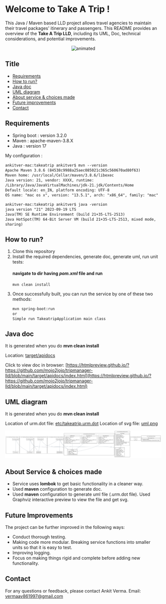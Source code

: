 # Welcome to Take A Trip !

This Java / Maven based LLD project allows travel agencies to maintain their travel packages' itinerary and passengers.
This README provides an overview of the **Take A Trip LLD**, including its UML, Doc, technical considerations, and potential improvements.
<p align="center">
  <img src="https://i.pinimg.com/originals/7b/4e/2a/7b4e2a1b3a9bee766e07810a05ebe633.gif" alt="animated" />
</p>

## Title

* [Requirements](#requirements)
* [How to run?](#how-to-run)
* [Java doc](#java-doc)
* [UML diagram](#uml-diagram)
* [About service & choices made](#about-service--choices-made)
* [Future improvements](#future-improvements)
* [Contact](#contact)

## Requirements

* Spring boot : version 3.2.0
* Maven : apache-maven-3.8.X
* Java : version 17

My configuration :

```
ankitver-mac:takeatrip ankitver$ mvn --version
Apache Maven 3.8.6 (84538c9988a25aec085021c365c560670ad80f63)
Maven home: /usr/local/Cellar/maven/3.8.6/libexec
Java version: 21, vendor: XXXX, runtime: /Library/Java/JavaVirtualMachines/jdk-21.jdk/Contents/Home
Default locale: en_IN, platform encoding: UTF-8
OS name: "mac os x", version: "13.5.1", arch: "x86_64", family: "mac"
```
```
ankitver-mac:takeatrip ankitver$ java -version
java version "21" 2023-09-19 LTS
Java(TM) SE Runtime Environment (build 21+35-LTS-2513)
Java HotSpot(TM) 64-Bit Server VM (build 21+35-LTS-2513, mixed mode, sharing)
```
## How to run?

1. Clone this repository
2. Install the required dependencies, generate doc, generate uml, run unit tests:  
	#### navigate to dir having *pom.xml* file and run
	```
	mvn clean install
	```
3. Once successfully built, you can run the service by one of these two methods:
	```
	mvn spring-boot:run 
    or
    Simple run TakeatripApplication main class
	```

## Java doc

It is generated when you do **mvn clean install**

Location: [target/apidocs](target/apidocs)

Click to view doc in browser: [https://htmlpreview.github.io/?https://github.com/mojo2jojo/tripmanager-lld/blob/main/target/apidocs/index.html](https://htmlpreview.github.io/?https://github.com/mojo2jojo/tripmanager-lld/blob/main/target/apidocs/index.html)

## UML diagram

It is generated when you do **mvn clean install**

Location of urm.dot file: [etc/takeatrip.urm.dot](etc/takeatrip.urm.dot)
Location of svg file: [uml.png](uml.png)

![uml.png](uml.png)

## About Service & choices made

* Service uses **lombok** to get basic functionality in a cleaner way.
* Used **maven** configuration to generate doc. 
* Used **maven** configuration to generate uml file (.urm.dot file). Used Graphviz interactive preview to view the file and get svg.
 
## Future Improvements

The project can be further improved in the following ways:

* Conduct thorough testing.
* Making code more modular. Breaking service functions into smaller units so that it is easy to test.
* Improving logging.
* Focus on making things rigid and complete before adding new functionality.

## Contact

For any questions or feedback, please contact Ankit Verma. Email: vermaav861997@gmail.com

